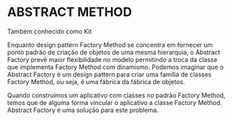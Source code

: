 ABSTRACT METHOD
======

Também conhecido como Kit


Enquanto design pattern Factory Method se concentra em fornecer um ponto padrão de criação de objetos de
uma mesma hierarquia, o Abstract Factory prevê maior flexibilidade no modelo permitindo a troca da classe que
implementa Factory Method com dinamismo. Podemos imaginar que o Abstract Factory é um design pattern para
criar uma família de classes Factory Method, ou seja, é uma fábrica da fábrica de objetos.


Quando construímos um aplicativo com classes no padrão Factory Method, temos que de alguma forma vincular o
aplicativo a classe Factory Method. Abstract Factory é uma solução para este problema.
